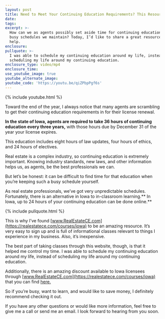 ```yaml
---
layout: post
title: Need to Meet Your Continuing Education Requirements? This Resource Can Help
date:
tags:
excerpt: >-
  How can we as agents possibly set aside time for continuing education with the
  busy schedules we maintain? Today, I’d like to share a great resource that can
  help.
enclosure:
pullquote: >-
  I was able to schedule my continuing education around my life, instead of
  scheduling my life around my continuing education.
enclosure_type: video/mp4
enclosure_time:
use_youtube_image: true
youtube_alternate_image:
youtube_code: 'https://youtu.be/qiZPbpPgf6s'
---
```



{% include youtube.html %}

Toward the end of the year, I always notice that many agents are scrambling to get their continuing education requirements in for their license renewal.&nbsp;

**In the state of Iowa, agents are required to take 36 hours of continuing education every three years,** with those hours due by December 31 of the year your license expires.

This education includes eight hours of law updates, four hours of ethics, and 24 hours of electives.&nbsp;

Real estate is a complex industry, so continuing education is extremely important. Knowing industry standards, new laws, and other information helps us, as agents, be the best professionals we can.

But let’s be honest: it can be difficult to find time for that education when you’re keeping such a busy schedule yourself.&nbsp;

As real estate professionals, we’ve got very unpredictable schedules. Fortunately, there is an alternative in Iowa to in-classroom learning.** In Iowa, up to 24 hours of your continuing education can be done online.**

{% include pullquote.html %}

This is why I’ve found [www.RealEstateCE.com](https://realestatece.com/courses/iowa) to be an amazing resource. It’s very easy to sign up and is full of informational classes relevant to things I experience in my business. Also, it’s inexpensive.&nbsp;

The best part of taking classes through this website, though, is that it helped me control my time. I was able to schedule my continuing education around my life, instead of scheduling my life around my continuing education.

Additionally, there is an amazing discount available to Iowa licensees through [www.RealEstateCE.com](https://realestatece.com/courses/iowa) that you can find [here.](https://realestatece.com/courses/iowa)&nbsp;

So if you’re busy, want to learn, and would like to save money, I definitely recommend checking it out.&nbsp;

If you have any other questions or would like more information, feel free to give me a call or send me an email. I look forward to hearing from you soon.